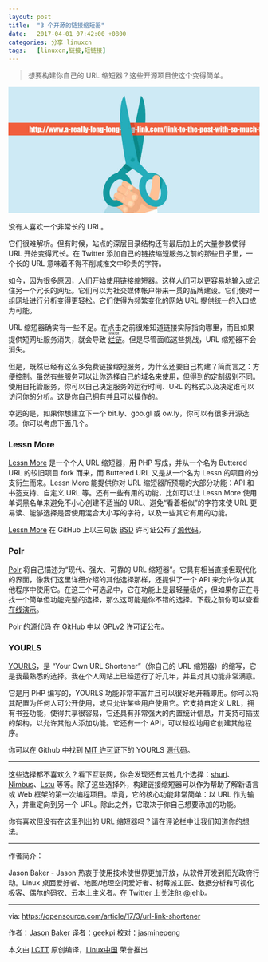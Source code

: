 ```yaml
---
layout: post
title:	"3 个开源的链接缩短器"
date:	2017-04-01 07:42:00 +0800 
categories:	分享 linuxcn 
tags:	[linuxcn,链接,短链接]
---
```




> 
> 想要构建你自己的 URL 缩短器？这些开源项目使这个变得简单。
> 
> 
> 


![](/Asserts/Images/album/201703/31/215004xca0i0p03co0ap4n.jpg)


没有人喜欢一个非常长的 URL。


它们很难解析。但有时候，站点的深层目录结构还有最后加上的大量参数使得 URL 开始变得冗长。在 Twitter 添加自己的链接缩短服务之前的那些日子里，一个长的 URL 意味着不得不削减推文中珍贵的字符。


如今，因为很多原因，人们开始使用链接缩短器。这样人们可以更容易地输入或记住另一个冗长的网址。它们可以为社交媒体帐户带来一贯的品牌建设。它们使对一组网址进行分析变得更轻松。它们使得为频繁变化的网站 URL 提供统一的入口成为可能。


URL 缩短器确实有一些不足。在点击之前很难知道链接实际指向哪里，而且如果提供短网址服务消失，就会导致<ruby> <a href="https://en.wikipedia.org/wiki/Linkrot">  烂链 </a> <rp>  （ </rp> <rt>  linkrot </rt> <rp>  ） </rp></ruby>。但是尽管面临这些挑战，URL 缩短器不会消失。


但是，既然已经有这么多免费链接缩短服务，为什么还要自己构建？简而言之：方便控制。虽然有些服务可以让你选择自己的域名来使用，但得到的定制级别不同。使用自托管服务，你可以自己决定服务的运行时间、URL 的格式以及决定谁可以访问你的分析。这是你自己拥有并且可以操作的。


幸运的是，如果你想建立下一个 bit.ly、goo.gl 或 ow.ly，你可以有很多开源选项。你可以考虑下面几个。


### Lessn More


[Lessn More](https://lessnmore.net/) 是一个个人 URL 缩短器，用 PHP 写成，并从一个名为 Buttered URL 的较旧项目 fork 而来，而 Buttered URL 又是从一个名为 Lessn 的项目的分支衍生而来。Lessn More 能提供你对 URL 缩短器所预期的大部分功能：API 和书签支持、自定义 URL 等。还有一些有用的功能，比如可以让 Lessn More 使用单词黑名单来避免不小心创建不适当的 URL、避免“看着相似”的字符来使 URL 更易读、能够选择是否使用混合大小写的字符，以及一些其它有用的功能。


[Lessn More](https://lessnmore.net/) 在 GitHub 上以三句版 [BSD](https://github.com/alanhogan/lessnmore/blob/master/LICENSE.txt) 许可证公布了[源代码](https://github.com/alanhogan/lessnmore)。


### Polr


[Polr](https://project.polr.me/) 将自己描述为“现代、强大、可靠的 URL 缩短器”。它具有相当直接但现代化的界面，像我们这里详细介绍的其他选择那样，还提供了一个 API 来允许你从其他程序中使用它。在这三个可选品中，它在功能上是最轻量级的，但如果你正在寻找一个简单但功能完整的选择，那么这可能是你不错的选择。下载之前你可以查看[在线演示](http://demo.polr.me/)。


Polr 的[源代码](https://github.com/cydrobolt/polr) 在 GitHub 中以 [GPLv2](https://github.com/cydrobolt/polr/blob/master/LICENSE) 许可证公布。


### YOURLS


[YOURLS](https://yourls.org/)，是 “Your Own URL Shortener”（你自己的 URL 缩短器）的缩写，它是我最熟悉的选择。我在个人网站上已经运行了好几年，并且对其功能非常满意。


它是用 PHP 编写的，YOURLS 功能非常丰富并且可以很好地开箱即用。你可以将其配置为任何人可公开使用，或只允许某些用户使用它。它支持自定义 URL，拥有书签功能，使得共享很容易，它还具有非常强大的内置统计信息，并支持可插拔的架构，以允许其他人添加功能。它还有一个 API，可以轻松地用它创建其他程序。


你可以在 Github 中找到 [MIT 许可证](https://github.com/YOURLS/YOURLS/blob/master/LICENSE.md)下的 YOURLS [源代码](https://github.com/YOURLS/YOURLS)。




---


这些选择都不喜欢么？看下互联网，你会发现还有其他几个选择：[shuri](https://github.com/pips-/shuri)、[Nimbus](https://github.com/ethanal/nimbus)、[Lstu](https://github.com/ldidry/lstu) 等等。除了这些选择外，构建链接缩短器可以作为帮助了解新语言或 Web 框架的第一次编程项目。毕竟，它的核心功能非常简单：以 URL 作为输入，并重定向到另一个 URL。除此之外，它取决于你自己想要添加的功能。


你有喜欢但没有在这里列出的 URL 缩短器吗？请在评论栏中让我们知道你的想法。




---


作者简介：


Jason Baker - Jason 热衷于使用技术使世界更加开放，从软件开发到阳光政府行动。Linux 桌面爱好者、地图/地理空间爱好者、树莓派工匠、数据分析和可视化极客、偶尔的码农、云本土主义者。在 Twitter 上关注他 @jehb。




---


via: <https://opensource.com/article/17/3/url-link-shortener>


作者：[Jason Baker](https://opensource.com/users/jason-baker) 译者：[geekpi](https://github.com/geekpi) 校对：[jasminepeng](https://github.com/jasminepeng)


本文由 [LCTT](https://github.com/LCTT/TranslateProject) 原创编译，[Linux中国](https://linux.cn/) 荣誉推出
